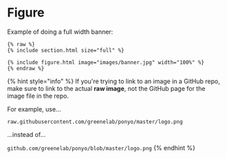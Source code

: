 # Figure

Example of doing a full width banner:

```
{% raw %}
{% include section.html size="full" %}

{% include figure.html image="images/banner.jpg" width="100%" %}
{% endraw %}
```

{% hint style="info" %}
If you're trying to link to an image in a GitHub repo, make sure to link to the actual **raw image**, not the GitHub page for the image file in the repo.&#x20;

For example, use...

`raw.githubusercontent.com/greenelab/ponyo/master/logo.png`&#x20;

...instead of...

`github.com/greenelab/ponyo/blob/master/logo.png`
{% endhint %}

